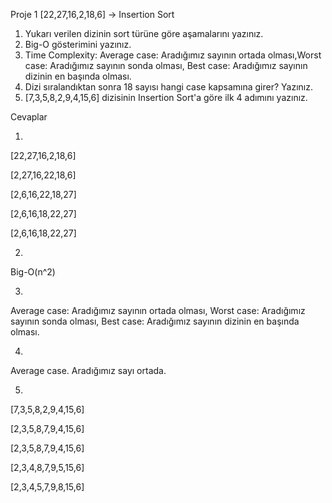 Proje 1
[22,27,16,2,18,6] -> Insertion Sort

1) Yukarı verilen dizinin sort türüne göre aşamalarını yazınız.
2) Big-O gösterimini yazınız.
3) Time Complexity: Average case: Aradığımız sayının ortada olması,Worst case: Aradığımız sayının sonda olması, Best case: Aradığımız sayının dizinin en başında olması.
4) Dizi sıralandıktan sonra 18 sayısı hangi case kapsamına girer? Yazınız.
5) [7,3,5,8,2,9,4,15,6] dizisinin Insertion Sort'a göre ilk 4 adımını yazınız.


Cevaplar

1) 

[22,27,16,2,18,6]

[2,27,16,22,18,6]

[2,6,16,22,18,27]

[2,6,16,18,22,27]

[2,6,16,18,22,27]

2) 

Big-O(n^2)

3) 

Average case: Aradığımız sayının ortada olması,
Worst case: Aradığımız sayının sonda olması,
Best case: Aradığımız sayının dizinin en başında olması.

4) 

Average case. Aradığımız sayı ortada.

5)

[7,3,5,8,2,9,4,15,6]

[2,3,5,8,7,9,4,15,6]

[2,3,5,8,7,9,4,15,6]

[2,3,4,8,7,9,5,15,6]

[2,3,4,5,7,9,8,15,6]


